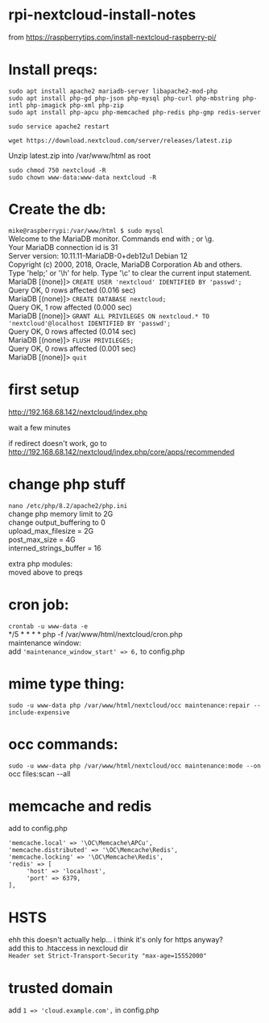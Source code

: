 # rpi-nextcloud-install-notes

from
https://raspberrytips.com/install-nextcloud-raspberry-pi/

# Install preqs:  
```sudo apt install apache2 mariadb-server libapache2-mod-php```  
```sudo apt install php-gd php-json php-mysql php-curl php-mbstring php-intl php-imagick php-xml php-zip```  
```sudo apt install php-apcu php-memcached php-redis php-gmp redis-server```

```sudo service apache2 restart```  

```wget https://download.nextcloud.com/server/releases/latest.zip```  

Unzip latest.zip into /var/www/html as root  

```sudo chmod 750 nextcloud -R```  
```sudo chown www-data:www-data nextcloud -R```  

# Create the db:    
```mike@raspberrypi:/var/www/html $ sudo mysql```  
Welcome to the MariaDB monitor.  Commands end with ; or \g.  
Your MariaDB connection id is 31  
Server version: 10.11.11-MariaDB-0+deb12u1 Debian 12   
Copyright (c) 2000, 2018, Oracle, MariaDB Corporation Ab and others.  
Type 'help;' or '\h' for help. Type '\c' to clear the current input statement.  
MariaDB [(none)]> ```CREATE USER 'nextcloud' IDENTIFIED BY 'passwd';```  
Query OK, 0 rows affected (0.016 sec)  
MariaDB [(none)]> ```CREATE DATABASE nextcloud;```  
Query OK, 1 row affected (0.000 sec)  
MariaDB [(none)]> ```GRANT ALL PRIVILEGES ON nextcloud.* TO 'nextcloud'@localhost IDENTIFIED BY 'passwd';```  
Query OK, 0 rows affected (0.014 sec)  
MariaDB [(none)]> ```FLUSH PRIVILEGES;```  
Query OK, 0 rows affected (0.001 sec)  
MariaDB [(none)]> ```quit```  

# first setup
http://192.168.68.142/nextcloud/index.php  


wait a few minutes  

if redirect doesn't work, go to  
http://192.168.68.142/nextcloud/index.php/core/apps/recommended  

# change php stuff  
```nano /etc/php/8.2/apache2/php.ini```  
change php memory limit to 2G  
change output_buffering to 0  
upload_max_filesize = 2G   
post_max_size = 4G  
interned_strings_buffer = 16  

extra php modules:  
moved above to preqs

# cron job:  
```crontab -u www-data -e```  
*/5  *  *  *  * php -f /var/www/html/nextcloud/cron.php  
maintenance window:  
add ``` 'maintenance_window_start' => 6, ``` to config.php  


# mime type thing:  
```sudo -u www-data php /var/www/html/nextcloud/occ maintenance:repair --include-expensive```  



# occ commands:  
```sudo -u www-data php /var/www/html/nextcloud/occ maintenance:mode --on```  
occ files:scan --all  

# memcache and redis  
add to config.php  
```
'memcache.local' => '\OC\Memcache\APCu',
'memcache.distributed' => '\OC\Memcache\Redis',
'memcache.locking' => '\OC\Memcache\Redis',
'redis' => [
     'host' => 'localhost',
     'port' => 6379,
],  
```

# HSTS
ehh this doesn't actually help... i think it's only for https anyway?  
add this to .htaccess in nexcloud dir  
```Header set Strict-Transport-Security "max-age=15552000"```  

# trusted domain
add ```1 => 'cloud.example.com',``` in config.php


